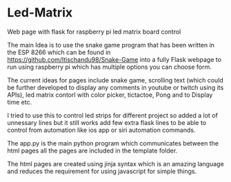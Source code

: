 # Led-Matrix
Web page with flask for raspberry pi led matrix board control 

The main Idea is to use the snake game program that has been written in the ESP 8266 which can be found in https://github.com/Itischandu98/Snake-Game into a fully Flask webpage to run using raspberry pi which has multiple options you can choose form.

The current ideas for pages include snake game, scrolling text (which could be further developed to display any comments in youtube or twitch using its APIs), led matrix contorl with color picker, tictactoe, Pong and to Display time etc.

I tried to use this to control led strips for different project so added a lot of unnessary lines but it still works add few extra flask lines to be able to control from automation like ios app or siri automation commands.

The app.py is the main python program which communicates between the html pages all the pages are included in the template folder.

The html pages are created using jinja syntax which is an amazing language and reduces the requirement for using javascript for simple things.